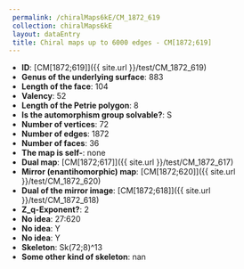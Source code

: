 ```yaml
--- 
 permalink: /chiralMaps6kE/CM_1872_619 
 collection: chiralMaps6kE
 layout: dataEntry
 title: Chiral maps up to 6000 edges - CM[1872;619]
---
```


- **ID**: [CM[1872;619]]({{ site.url }}/test/CM_1872_619)
- **Genus of the underlying surface**: 883
- **Length of the face**: 104
- **Valency**: 52
- **Length of the Petrie polygon**: 8
- **Is the automorphism group solvable?**: S
- **Number of vertices**: 72
- **Number of edges**: 1872
- **Number of faces**: 36
- **The map is self-**: none
- **Dual map**: [CM[1872;617]]({{ site.url }}/test/CM_1872_617)
- **Mirror (enantihomorphic) map**: [CM[1872;620]]({{ site.url }}/test/CM_1872_620)
- **Dual of the mirror image**: [CM[1872;618]]({{ site.url }}/test/CM_1872_618)
- **Z_q-Exponent?**: 2
- **No idea**:  27:620
- **No idea**: Y
- **No idea**: Y
- **Skeleton**: Sk(72;8)^13
- **Some other kind of skeleton**: nan
